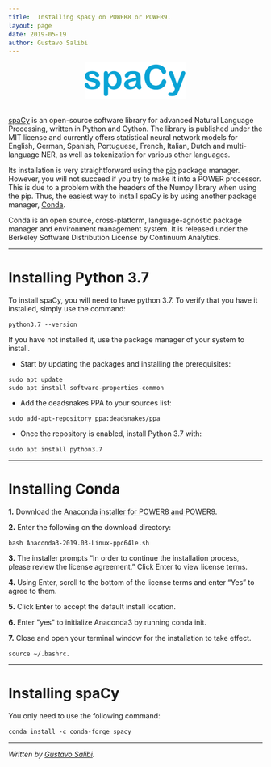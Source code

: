 ```yaml
---
title:  Installing spaCy on POWER8 or POWER9.
layout: page
date: 2019-05-19
author: Gustavo Salibi
---
```


<center><img src="./spacy-img/SpaCy_logo.svg" alt="Bazel Logo" width="40%"/></center>

<br>

[spaCy](https://spacy.io) is an open-source software library for advanced Natural Language Processing, written in Python and Cython. The library is published under the MIT license and currently offers statistical neural network models for English, German, Spanish, Portuguese, French, Italian, Dutch and multi-language NER, as well as tokenization for various other languages.

Its installation is very straightforward using the [pip](https://pypi.org/project/pip/) package manager. However, you will not succeed if you try to make it into a POWER processor. This is due to a problem with the headers of the Numpy library when using the pip. Thus, the easiest way to install spaCy is by using another package manager, [Conda](https://www.anaconda.com).

Conda is an open source, cross-platform, language-agnostic package manager and environment management system. It is released under the Berkeley Software Distribution License by Continuum Analytics.

------------
# Installing Python 3.7

To install spaCy, you will need to have python 3.7. To verify that you have it installed, simply use the command:
```
python3.7 --version
```

If you have not installed it, use the package manager of your system to install.

* Start by updating the packages and installing the prerequisites:
```
sudo apt update
sudo apt install software-properties-common
```

* Add the deadsnakes PPA to your sources list:
```
sudo add-apt-repository ppa:deadsnakes/ppa
```

* Once the repository is enabled, install Python 3.7 with:
```
sudo apt install python3.7
```

------------
# Installing Conda
**1.** Download the [Anaconda installer for POWER8 and POWER9](https://repo.anaconda.com/archive/Anaconda3-2019.03-Linux-ppc64le.sh).

**2.** Enter the following on the download directory:
```
bash Anaconda3-2019.03-Linux-ppc64le.sh
```
**3.** The installer prompts “In order to continue the installation process, please review the license agreement.” Click Enter to view license terms.

**4.** Using Enter, scroll to the bottom of the license terms and enter “Yes” to agree to them.

**5.** Click Enter to accept the default install location.

**6.** Enter "yes" to initialize Anaconda3 by running conda init.

**7.** Close and open your terminal window for the installation to take effect.
```
source ~/.bashrc.
```


------------
# Installing spaCy
You only need to use the following command:
```
conda install -c conda-forge spacy
```

------------

*Written by [Gustavo Salibi](https://github.com/gsalibi).*
